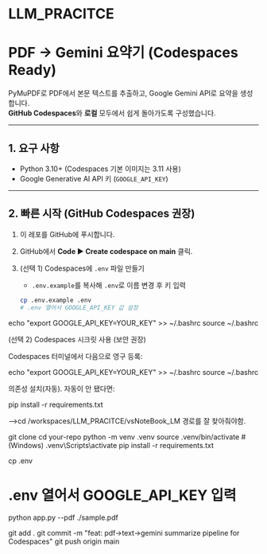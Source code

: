 # LLM_PRACITCE
# PDF → Gemini 요약기 (Codespaces Ready)

PyMuPDF로 PDF에서 본문 텍스트를 추출하고, Google Gemini API로 요약을 생성합니다.  
**GitHub Codespaces**와 **로컬** 모두에서 쉽게 돌아가도록 구성했습니다.

---

## 1. 요구 사항

- Python 3.10+ (Codespaces 기본 이미지는 3.11 사용)
- Google Generative AI API 키 (`GOOGLE_API_KEY`)

---

## 2. 빠른 시작 (GitHub Codespaces 권장)

1) 이 레포를 GitHub에 푸시합니다.

2) GitHub에서 **Code ▶ Create codespace on main** 클릭.

3) (선택 1) Codespaces에 `.env` 파일 만들기  
   - `.env.example`를 복사해 `.env`로 이름 변경 후 키 입력
   ```bash
   cp .env.example .env
   # .env 열어서 GOOGLE_API_KEY 값 설정
echo "export GOOGLE_API_KEY=YOUR_KEY" >> ~/.bashrc
source ~/.bashrc

(선택 2) Codespaces 시크릿 사용 (보안 권장)

Codespaces 터미널에서 다음으로 영구 등록:

echo "export GOOGLE_API_KEY=YOUR_KEY" >> ~/.bashrc
source ~/.bashrc

의존성 설치(자동). 자동이 안 됐다면:

pip install -r requirements.txt

-->cd /workspaces/LLM_PRACITCE/vsNoteBook_LM 경로를 잘 찾아줘야함.


git clone <your-repo-url>
cd your-repo
python -m venv .venv
source .venv/bin/activate   # (Windows) .venv\Scripts\activate
pip install -r requirements.txt

cp .env
# .env 열어서 GOOGLE_API_KEY 입력

python app.py --pdf ./sample.pdf


git add .
git commit -m "feat: pdf→text→gemini summarize pipeline for Codespaces"
git push origin main

